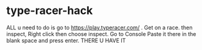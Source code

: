 # type-racer-hack
ALL u need to do is go to https://play.typeracer.com/ .
Get on a race.
then inspect, Right click then choose inspect.
Go to Console
Paste it there in the blank space and press enter.
THERE U HAVE IT
